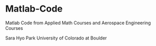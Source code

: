# Matlab-Code
Matlab Code from Applied Math Courses and Aerospace Engineering Courses

Sara Hyo Park
University of Colorado at Boulder



